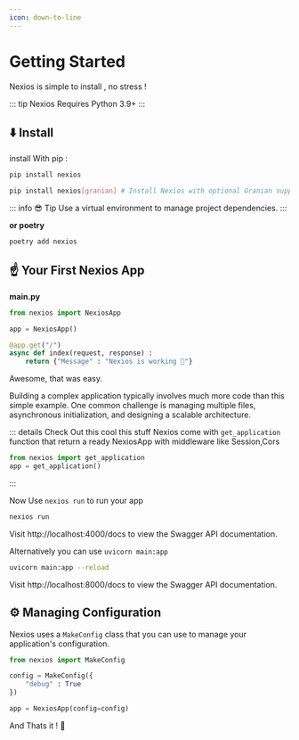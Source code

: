 ```yaml
---
icon: down-to-line
---
```


# Getting Started  <Badge type="tip" text="2.4.0rc1" />

Nexios is simple to install , no stress !

::: tip
Nexios Requires Python 3.9+
:::



## ⬇️ Install 
install With pip :

```sh
pip install nexios

pip install nexios[granian] # Install Nexios with optional Granian support
```

::: info 😎 Tip
Use a virtual environment to manage project dependencies.
:::

**____________________or poetry____________________**

```bash
poetry add nexios
```


## ☝️ Your First Nexios App
**main.py**
```py
from nexios import NexiosApp

app = NexiosApp()

@app.get("/")
async def index(request, response) :
    return {"Message" : "Nexios is working 🚀"}

```



Awesome, that was easy.

Building a complex application typically involves much more code than this simple example. One common challenge is managing multiple files, asynchronous initialization, and designing a scalable architecture.


::: details Check Out this cool this stuff
Nexios come with `get_application` function that return a ready NexiosApp  with middleware like Session,Cors
```py {2}
from nexios import get_application
app = get_application()

```
:::

Now Use `nexios run` to run your app

```bash
nexios run
```
Visit http://localhost:4000/docs to view the Swagger API documentation.

Alternatively you can use `uvicorn main:app`

```bash
uvicorn main:app --reload
```

Visit http://localhost:8000/docs to view the Swagger API documentation.

## ⚙️ Managing Configuration

Nexios uses a `MakeConfig` class that you can use to manage your application's configuration.

```py
from nexios import MakeConfig

config = MakeConfig({
    "debug" : True
})

app = NexiosApp(config=config)


```

And Thats it ! 🚀